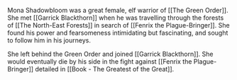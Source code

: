 Mona Shadowbloom was a great female, elf warrior of [[The Green Order]]. She met [[Garrick Blackthorn]] when he was travelling through the forests of [[The North-East Forests]] in search of [[Fenrix the Plague-Bringer]]. She found his power and fearsomeness intimidating but fascinating, and sought to follow him in his journeys.

She left behind the Green Order and joined [[Garrick Blackthorn]]. She would eventually die by his side in the fight against [[Fenrix the Plague-Bringer]] detailed in [[Book - The Greatest of the Great]].